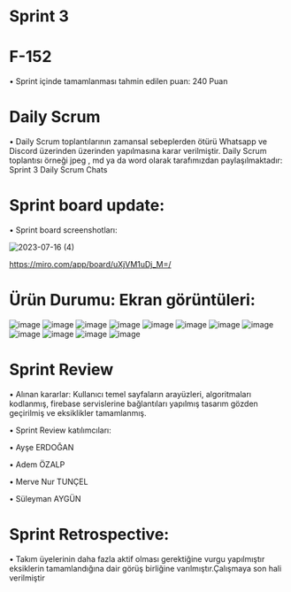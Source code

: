 # Sprint 3

# F-152
 
•	Sprint içinde tamamlanması tahmin edilen puan: 240 Puan
 
# Daily Scrum 


•	Daily Scrum toplantılarının zamansal sebeplerden ötürü Whatsapp ve Discord üzerinden üzerinden yapılmasına karar verilmiştir. Daily Scrum toplantısı örneği jpeg , md ya da  word olarak  tarafımızdan paylaşılmaktadır: Sprint 3 Daily Scrum Chats

# Sprint board update: 

•	Sprint board screenshotları: 


![2023-07-16 (4)](https://github.com/mervetncl/F-152/assets/132881093/1c6d4179-d925-4efa-b226-486d787442cd)

https://miro.com/app/board/uXjVM1uDj_M=/


# Ürün Durumu: Ekran görüntüleri: 
![image](https://github.com/mervetncl/F-152/assets/132881093/fccd4ef2-72d4-42ab-9577-be6af40c1ed9)
![image](https://github.com/mervetncl/F-152/assets/132881093/e7b2d351-72cd-4449-9617-81bbba2b3d5f)
![image](https://github.com/mervetncl/F-152/assets/132881093/713d576d-3844-469b-87dd-2e4024888151)
![image](https://github.com/mervetncl/F-152/assets/132881093/49cecce5-b4ef-48c4-b584-baeffc7b4ac7)
![image](https://github.com/mervetncl/F-152/assets/132881093/48fefaea-19ee-4707-8584-9c6c2ef4a3b3)
![image](https://github.com/mervetncl/F-152/assets/132881093/de08f514-2e59-4a69-8a9b-9f8df0187518)
![image](https://github.com/mervetncl/F-152/assets/132881093/608e19ef-be05-46bf-af19-0602bd140851)
![image](https://github.com/mervetncl/F-152/assets/132881093/b2310c76-4b8a-4d79-97dd-8ea272f65188)
![image](https://github.com/mervetncl/F-152/assets/132881093/59722e3f-c51a-4072-8d1d-313338beac7d)
![image](https://github.com/mervetncl/F-152/assets/132881093/551e0615-26f0-4e1d-bc3f-50cb38eb737b)
![image](https://github.com/mervetncl/F-152/assets/132881093/306f85cc-8949-4972-8011-e94c1dd21326)
![image](https://github.com/mervetncl/F-152/assets/132881093/2d3f7ec9-eada-445a-a31e-afffa191b854)


# Sprint Review 
•	Alınan kararlar: Kullanıcı temel sayfaların arayüzleri, algoritmaları kodlanmış, firebase servislerine bağlantıları yapılmış tasarım gözden geçirilmiş ve eksiklikler tamamlanmış. 

 •	Sprint Review katılımcıları:
 
 •	Ayşe ERDOĞAN 
 
 •	Adem ÖZALP
 
 •	Merve Nur TUNÇEL 
 
 •	Süleyman AYGÜN  

 # Sprint Retrospective:

•		Takım üyelerinin  daha fazla aktif olması gerektiğine vurgu yapılmıştır eksiklerin tamamlandığına dair görüş birliğine varılmıştır.Çalışmaya son hali verilmiştir







                    
